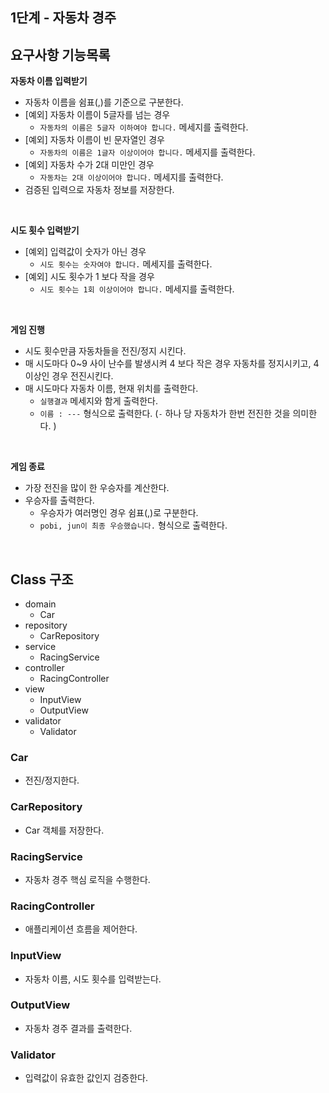 ## 1단계 - 자동차 경주

## 요구사항 기능목록

**자동차 이름 입력받기**

- 자동차 이름을 쉼표(,)를 기준으로 구분한다.
- [예외] 자동차 이름이 5글자를 넘는 경우
  - `자동차의 이름은 5글자 이하여야 합니다.` 메세지를 출력한다.
- [예외] 자동차 이름이 빈 문자열인 경우
  - `자동차의 이름은 1글자 이상이어야 합니다.` 메세지를 출력한다.
- [예외] 자동차 수가 2대 미만인 경우
    - `자동차는 2대 이상이어야 합니다.` 메세지를 출력한다.
- 검증된 입력으로 자동차 정보를 저장한다.

<br>

**시도 횟수 입력받기**

- [예외] 입력값이 숫자가 아닌 경우
    - `시도 횟수는 숫자여야 합니다.` 메세지를 출력한다.
- [예외] 시도 횟수가 1 보다 작을 경우
    - `시도 횟수는 1회 이상이어야 합니다.` 메세지를 출력한다.

<br>

**게임 진행**

- 시도 횟수만큼 자동차들을 전진/정지 시킨다.
- 매 시도마다 0~9 사이 난수를 발생시켜 4 보다 작은 경우 자동차를 정지시키고, 4 이상인 경우 전진시킨다.
- 매 시도마다 자동차 이름, 현재 위치를 출력한다.
  - `실행결과` 메세지와 함게 출력한다.
  - `이름 : ---` 형식으로 출력한다. (`-` 하나 당 자동차가 한번 전진한 것을 의미한다. )

<br>

**게임 종료**

- 가장 전진을 많이 한 우승자를 계산한다.
- 우승자를 출력한다.
    - 우승자가 여러명인 경우 쉼표(,)로 구분한다.
    - `pobi, jun이 최종 우승했습니다.` 형식으로 출력한다.

<br>


## Class 구조
- domain
  - Car
- repository
  - CarRepository
- service 
  - RacingService
- controller
  - RacingController
- view
  - InputView
  - OutputView
- validator
  - Validator


### Car
- 전진/정지한다.

### CarRepository
- Car 객체를 저장한다.

### RacingService
- 자동차 경주 핵심 로직을 수행한다.

### RacingController
- 애플리케이션 흐름을 제어한다.

### InputView
- 자동차 이름, 시도 횟수를 입력받는다.

### OutputView
- 자동차 경주 결과를 출력한다.

### Validator
- 입력값이 유효한 값인지 검증한다.
